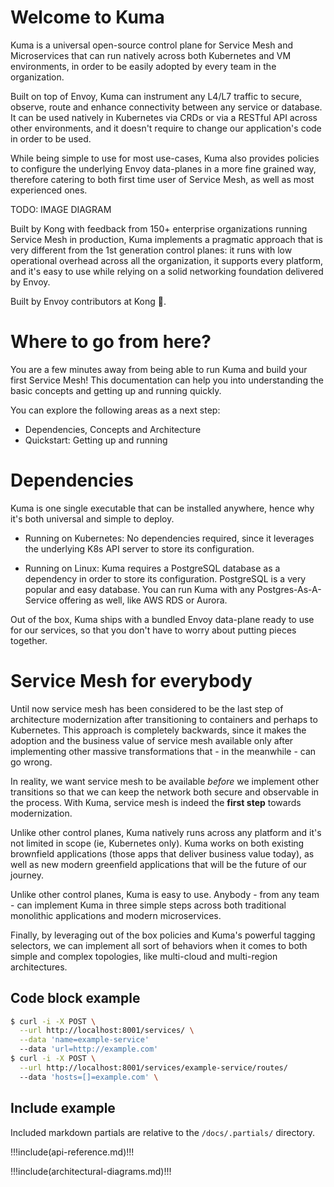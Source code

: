 # Welcome to Kuma

Kuma is a universal open-source control plane for Service Mesh and Microservices that can run natively across both Kubernetes and VM environments, in order to be easily adopted by every team in the organization. 

Built on top of Envoy, Kuma can instrument any L4/L7 traffic to secure, observe, route and enhance connectivity between any service or database. It can be used natively in Kubernetes via CRDs or via a RESTful API across other environments, and it doesn't require to change our application's code in order to be used.

While being simple to use for most use-cases, Kuma also provides policies to configure the underlying Envoy data-planes in a more fine grained way, therefore catering to both first time user of Service Mesh, as well as most experienced ones.

TODO: IMAGE DIAGRAM

Built by Kong with feedback from 150+ enterprise organizations running Service Mesh in production, Kuma implements a pragmatic approach that is very different from the 1st generation control planes: it runs with low operational overhead across all the organization, it supports every platform, and it's easy to use while relying on a solid networking foundation delivered by Envoy.

Built by Envoy contributors at Kong 🦍.

# Where to go from here?

You are a few minutes away from being able to run Kuma and build your first Service Mesh! This documentation can help you into understanding the basic concepts and getting up and running quickly.

You can explore the following areas as a next step:

* Dependencies, Concepts and Architecture
* Quickstart: Getting up and running

# Dependencies

Kuma is one single executable that can be installed anywhere, hence why it's both universal and simple to deploy. 

* Running on Kubernetes: No dependencies required, since it leverages the underlying K8s API server to store its configuration.

* Running on Linux: Kuma requires a PostgreSQL database as a dependency in order to store its configuration. PostgreSQL is a very popular and easy database. You can run Kuma with any Postgres-As-A-Service offering as well, like AWS RDS or Aurora.

Out of the box, Kuma ships with a bundled Envoy data-plane ready to use for our services, so that you don't have to worry about putting pieces together.

# Service Mesh for everybody

Until now service mesh has been considered to be the last step of architecture modernization after transitioning to containers and perhaps to Kubernetes. This approach is completely backwards, since it makes the adoption and the business value of service mesh available only after implementing other massive transformations that - in the meanwhile - can go wrong.

In reality, we want service mesh to be available *before* we implement other transitions so that we can keep the network both secure and observable in the process. With Kuma, service mesh is indeed the **first step** towards modernization.

Unlike other control planes, Kuma natively runs across any platform and it's not limited in scope (ie, Kubernetes only). Kuma works on both existing brownfield applications (those apps that deliver business value today), as well as new modern greenfield applications that will be the future of our journey.

Unlike other control planes, Kuma is easy to use. Anybody - from any team - can implement Kuma in three simple steps across both traditional monolithic applications and modern microservices.

Finally, by leveraging out of the box policies and Kuma's powerful tagging selectors, we can implement all sort of behaviors when it comes to both simple and complex topologies, like multi-cloud and multi-region architectures.










## Code block example

``` bash
$ curl -i -X POST \
  --url http://localhost:8001/services/ \
  --data 'name=example-service'
  --data 'url=http://example.com'
$ curl -i -X POST \
  --url http://localhost:8001/services/example-service/routes/
  --data 'hosts=[]=example.com' \
```

## Include example 
Included markdown partials are relative to the `/docs/.partials/` directory.

!!!include(api-reference.md)!!!

!!!include(architectural-diagrams.md)!!!